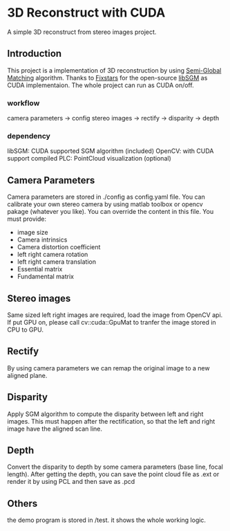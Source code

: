 # 3D Reconstruct with CUDA

A simple 3D reconstruct from stereo images project.

## Introduction

This project is a implementation of 3D reconstruction by using [Semi-Global Matching](https://core.ac.uk/download/pdf/11134866.pdf)
algorithm. Thanks to [Fixstars](https://github.com/fixstars) for the open-source [libSGM](https://github.com/fixstars/libSGM) as CUDA
implementaion. The whole project can run as CUDA on/off.

### workflow

camera parameters -> config
stereo images -> rectify -> disparity -> depth

### dependency

libSGM: CUDA supported SGM algorithm (included)
OpenCV: with CUDA support compiled
PLC: PointCloud visualization (optional)

## Camera Parameters

Camera parameters are stored in ./config as config.yaml file. You can calibrate your own stereo camera by using matlab toolbox
or opencv pakage (whatever you like). You can override the content in this file. You must provide:
* image size
* Camera intrinsics
* Camera distortion coefficient
* left right camera rotation
* left right camera translation
* Essential matrix
* Fundamental matrix

## Stereo images

Same sized left right images are required, load the image from OpenCV api. If put GPU on, please call cv::cuda::GpuMat to tranfer the
image stored in CPU to GPU.

## Rectify

By using camera parameters we can remap the original image to a new aligned plane.

## Disparity

Apply SGM algorithm to compute the disparity between left and right images. This must happen after the rectification,
so that the left and right image have the aligned scan line.

## Depth

Convert the disparity to depth by some camera parameters (base line, focal length).
After getting the depth, you can save the point cloud file as .ext or render it by using PCL and then save as .pcd

## Others

the demo program is stored in /test. it shows the whole working logic.

